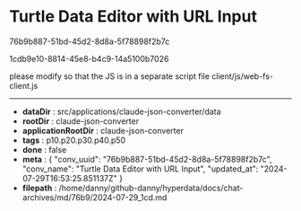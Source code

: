 # Turtle Data Editor with URL Input

76b9b887-51bd-45d2-8d8a-5f78898f2b7c

1cdb9e10-8814-45e8-b4c9-14a5100b7026

please modify so that the JS is in a separate script file client/js/web-fs-client.js

---

* **dataDir** : src/applications/claude-json-converter/data
* **rootDir** : claude-json-converter
* **applicationRootDir** : claude-json-converter
* **tags** : p10.p20.p30.p40.p50
* **done** : false
* **meta** : {
  "conv_uuid": "76b9b887-51bd-45d2-8d8a-5f78898f2b7c",
  "conv_name": "Turtle Data Editor with URL Input",
  "updated_at": "2024-07-29T16:53:25.851137Z"
}
* **filepath** : /home/danny/github-danny/hyperdata/docs/chat-archives/md/76b9/2024-07-29_1cd.md